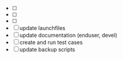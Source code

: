 * [ ] 
* [ ] 
* [ ] 
* [ ] update launchfiles 
* [ ] update documentation (enduser, devel)
* [ ] create and run test cases 
* [ ] update backup scripts 
